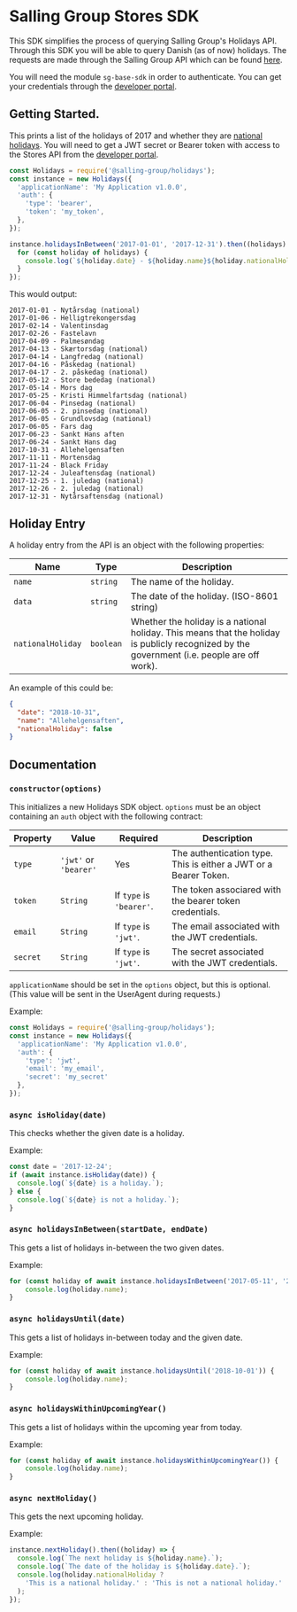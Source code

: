 # Salling Group Stores SDK
This SDK simplifies the process of querying Salling Group's Holidays API.
Through this SDK you will be able to query Danish (as of now) holidays.
The requests are made through the Salling Group API which can be found [here](https://developer.sallinggroup.com/).

You will need the module `sg-base-sdk` in order to authenticate.
You can get your credentials through the [developer portal](https://developer.sallinggroup.com/).

## Getting Started.
This prints a list of the holidays of 2017 and whether they are [national holidays](#holiday-entry).
You will need to get a JWT secret or Bearer token with access to the Stores API from the [developer portal](https://developer.sallinggroup.com/). 
```js
const Holidays = require('@salling-group/holidays');
const instance = new Holidays({
  'applicationName': 'My Application v1.0.0',
  'auth': {
    'type': 'bearer',
    'token': 'my_token',
  },
});

instance.holidaysInBetween('2017-01-01', '2017-12-31').then((holidays) => {
  for (const holiday of holidays) {
    console.log(`${holiday.date} - ${holiday.name}${holiday.nationalHoliday ? ' (national)' : ''}`);
  }
});
``` 
This would output:
```
2017-01-01 - Nytårsdag (national)
2017-01-06 - Helligtrekongersdag
2017-02-14 - Valentinsdag
2017-02-26 - Fastelavn
2017-04-09 - Palmesøndag
2017-04-13 - Skærtorsdag (national)
2017-04-14 - Langfredag (national)
2017-04-16 - Påskedag (national)
2017-04-17 - 2. påskedag (national)
2017-05-12 - Store bededag (national)
2017-05-14 - Mors dag
2017-05-25 - Kristi Himmelfartsdag (national)
2017-06-04 - Pinsedag (national)
2017-06-05 - 2. pinsedag (national)
2017-06-05 - Grundlovsdag (national)
2017-06-05 - Fars dag
2017-06-23 - Sankt Hans aften
2017-06-24 - Sankt Hans dag
2017-10-31 - Allehelgensaften
2017-11-11 - Mortensdag
2017-11-24 - Black Friday
2017-12-24 - Juleaftensdag (national)
2017-12-25 - 1. juledag (national)
2017-12-26 - 2. juledag (national)
2017-12-31 - Nytårsaftensdag (national)
```

## Holiday Entry
A holiday entry from the API is an object with the following properties:

Name|Type|Description
----|----|-----------
`name`|`string`|The name of the holiday.
`data`|`string`|The date of the holiday. (ISO-8601 string)
`nationalHoliday`|`boolean`|Whether the holiday is a national holiday. This means that the holiday is publicly recognized by the government (i.e. people are off work).

An example of this could be:
```json
{ 
  "date": "2018-10-31",
  "name": "Allehelgensaften",
  "nationalHoliday": false
}
```

## Documentation
### `constructor(options)`
This initializes a new Holidays SDK object.
`options` must be an object containing an `auth` object with the following contract:

|Property|Value|Required|Description|
|--------|-----|--------|-----------|
|`type`|`'jwt'` or `'bearer'`|Yes|The authentication type. This is either a JWT or a Bearer Token.|
|`token`|`String`|If `type` is `'bearer'`.|The token associared with the bearer token credentials.|
|`email`|`String`|If `type` is `'jwt'`.|The email associated with the JWT credentials.|
|`secret`|`String`|If `type` is `'jwt'`.|The secret associated with the JWT credentials.|

`applicationName` should be set in the `options` object, but this is optional.
(This value will be sent in the UserAgent during requests.)

Example:
```js
const Holidays = require('@salling-group/holidays');
const instance = new Holidays({
  'applicationName': 'My Application v1.0.0',
  'auth': {
    'type': 'jwt',
    'email': 'my_email',
    'secret': 'my_secret'
  },
});
```

### `async isHoliday(date)`
This checks whether the given date is a holiday.

Example:
```js
const date = '2017-12-24';
if (await instance.isHoliday(date)) {
  console.log(`${date} is a holiday.`);
} else {
  console.log(`${date} is not a holiday.`);
}
```

### `async holidaysInBetween(startDate, endDate)`
This gets a list of holidays in-between the two given dates.

Example:
```js
for (const holiday of await instance.holidaysInBetween('2017-05-11', '2017-10-01')) {
    console.log(holiday.name);
}
```

### `async holidaysUntil(date)`
This gets a list of holidays in-between today and the given date.

Example:
```js
for (const holiday of await instance.holidaysUntil('2018-10-01')) {
    console.log(holiday.name);
}
```

### `async holidaysWithinUpcomingYear()`
This gets a list of holidays within the upcoming year from today.

Example:
```js
for (const holiday of await instance.holidaysWithinUpcomingYear()) {
    console.log(holiday.name);
}
```

### `async nextHoliday()`
This gets the next upcoming holiday.

Example:
```js
instance.nextHoliday().then((holiday) => {
  console.log(`The next holiday is ${holiday.name}.`);
  console.log(`The date of the holiday is ${holiday.date}.`);
  console.log(holiday.nationalHoliday ?
    'This is a national holiday.' : 'This is not a national holiday.'
  );
});
```
